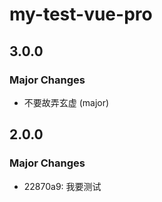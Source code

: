 # my-test-vue-pro

## 3.0.0

### Major Changes

- 不要故弄玄虚 (major)

## 2.0.0

### Major Changes

- 22870a9: 我要测试
